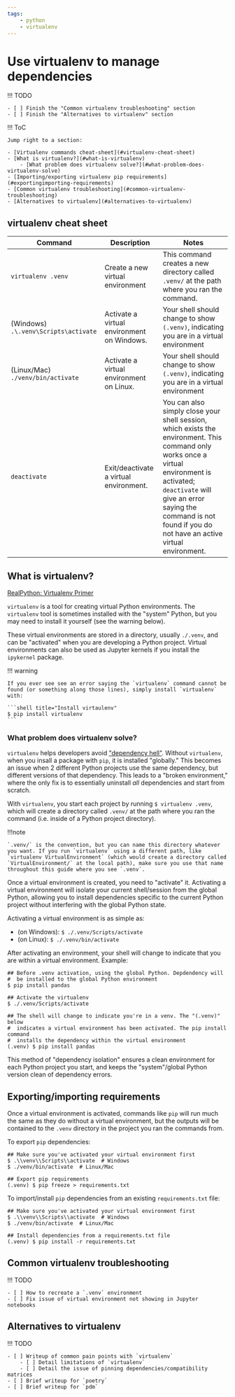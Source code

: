 ```yaml
---
tags:
    - python
    - virtualenv
---
```



# Use virtualenv to manage dependencies

!!! TODO

    - [ ] Finish the "Common virtualenv troubleshooting" section
    - [ ] Finish the "Alternatives to virtualenv" section

!!! ToC

    Jump right to a section:

    - [Virtualenv commands cheat-sheet](#virtualenv-cheat-sheet)
    - [What is virtualenv?](#what-is-virtualenv)
        - [What problem does virtualenv solve?](#what-problem-does-virtualenv-solve)
    - [Importing/exporting virtualenv pip requirements](#exportingimporting-requirements)
    - [Common virtualenv troubleshooting](#common-virtualenv-troubleshooting)
    - [Alternatives to virtualenv](#alternatives-to-virtualenv)

## virtualenv cheat sheet

| Command                              | Description                                | Notes                                                                                                                                                                                                                                                          |
| ------------------------------------ | ------------------------------------------ | -------------------------------------------------------------------------------------------------------------------------------------------------------------------------------------------------------------------------------------------------------------- |
| `virtualenv .venv`                   | Create a new virtual environment           | This command creates a new directory called `.venv/` at the path where you ran the command.                                                                                                                                                                    |
| (Windows) `.\.venv\Scripts\activate` | Activate a virtual environment on Windows. | Your shell should change to show `(.venv)`, indicating you are in a virtual environment                                                                                                                                                                        |
| (Linux/Mac) `./venv/bin/activate`    | Activate a virtual environment on Linux.   | Your shell should change to show `(.venv)`, indicating you are in a virtual environment                                                                                                                                                                        |
| `deactivate`                         | Exit/deactivate a virtual environment.     | You can also simply close your shell session, which exists the environment. This command only works once a virtual environment is activated; `deactivate` will give an error saying the command is not found if you do not have an active virtual environment. |

## What is virtualenv?

[RealPython: Virtualenv Primer](https://realpython.com/python-virtual-environments-a-primer/)

`virtualenv` is a tool for creating virtual Python environments. The `virtualenv` tool is sometimes installed with the "system" Python, but you may need to install it yourself (see the warning below).

These virtual environments are stored in a directory, usually `./.venv`, and can be "activated" when you are developing a Python project. Virtual environments can also be used as Jupyter kernels if you install the `ipykernel` package.

!!! warning

    If you ever see see an error saying the `virtualenv` command cannot be found (or something along those lines), simply install `virtualenv` with:

    ```shell title="Install virtaulenv"
    $ pip install virtualenv
    ```

### What problem does virtualenv solve?

`virtualenv` helps developers avoid ["dependency hell"](https://en.wikipedia.org/wiki/Dependency_hell). Without `virtualenv`, when you insall a package with `pip`, it is installed "globally." This becomes an issue when 2 different Python projects use the same dependency, but different versions of that dependency. This leads to a "broken environment," where the only fix is to essentially uninstall *all* dependencies and start from scratch.

With `virtualenv`, you start each project by running `$ virtualenv .venv`, which will create a directory called `.venv/` at the path where you ran the command (i.e. inside of a Python project directory).

!!!note

    `.venv/` is the convention, but you can name this directory whatever you want. If you run `virtualenv` using a different path, like `virtualenv VirtualEnvironment` (which would create a directory called `VirtualEnvironment/` at the local path), make sure you use that name throughout this guide where you see `.venv`.

Once a virtual environment is created, you need to "activate" it. Activating a virtual environment will isolate your current shell/session from the global Python, allowing you to install dependencies specific to the current Python project without interfering with the global Python state.

Activating a virtual environment is as simple as:

- (on Windows): `$ ./.venv/Scripts/activate`
- (on Linux): `$ ./.venv/bin/activate`

After activating an environment, your shell will change to indicate that you are within a virtual environment. Example:

```shell title="activating virtualenv"
## Before .venv activation, using the global Python. Depdendency will
#  be installed to the global Python environment
$ pip install pandas

## Activate the virtualenv
$ ./.venv/Scripts/activate

## The shell will change to indicate you're in a venv. The "(.venv)" below
#  indicates a virtual environment has been activated. The pip install command
#  installs the dependency within the virtual environment
(.venv) $ pip install pandas
```

This method of "dependency isolation" ensures a clean environment for each Python project you start, and keeps the "system"/global Python version clean of dependency errors.

## Exporting/importing requirements

Once a virtual environment is activated, commands like `pip` will run much the same as they do without a virtual environment, but the outputs will be contained to the `.venv` directory in the project you ran the commands from.

To export `pip` dependencies:

```shell title="Export pip requirements"
## Make sure you've activated your virtual environment first
$ .\\venv\\Scripts\\activate  # Windows
$ ./venv/bin/activate  # Linux/Mac

## Export pip requirements
(.venv) $ pip freeze > requirements.txt

```

To import/install `pip` dependencies from an existing `requirements.txt` file:

```shell title="Import pip requirements"
## Make sure you've activated your virtual environment first
$ .\\venv\\Scripts\\activate  # Windows
$ ./venv/bin/activate  # Linux/Mac

## Install dependencies from a requirements.txt file
(.venv) $ pip install -r requirements.txt

```

## Common virtualenv troubleshooting

!!! TODO

    - [ ] How to recreate a `.venv` environment
    - [ ] Fix issue of virtual environment not showing in Jupyter notebooks

## Alternatives to virtualenv

!!! TODO

    - [ ] Writeup of common pain points with `virtualenv`
        - [ ] Detail limitations of `virtualenv`
        - [ ] Detail the issue of pinning dependencies/compatibility matrices
    - [ ] Brief writeup for `poetry`
    - [ ] Brief writeup for `pdm`
